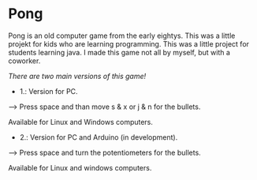 # Pong
Pong is an old computer game from the early eightys. This was a little projekt for kids who are learning programming. 
This was a little project for students learning java. I made this game not all by myself, but with a coworker.

_There are two main versions of this game!_
- 1.: Version for PC.

--> Press space and than move s & x or j & n for the bullets.

Available for Linux and Windows computers.

- 2.: Version for PC and Arduino (in development).
 
 --> Press space and turn the potentiometers for the bullets.
 
 Available for Linux and windows computers.
